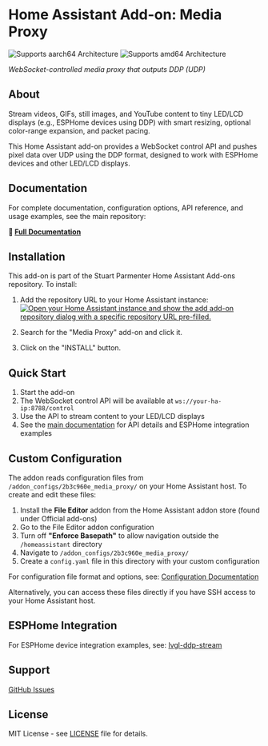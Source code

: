 # Home Assistant Add-on: Media Proxy

![Supports aarch64 Architecture][aarch64-shield]
![Supports amd64 Architecture][amd64-shield]

_WebSocket-controlled media proxy that outputs DDP (UDP)_

## About

Stream videos, GIFs, still images, and YouTube content to tiny LED/LCD displays (e.g., ESPHome devices using DDP) with smart resizing, optional color-range expansion, and packet pacing.

This Home Assistant add-on provides a WebSocket control API and pushes pixel data over UDP using the DDP format, designed to work with ESPHome devices and other LED/LCD displays.

## Documentation

For complete documentation, configuration options, API reference, and usage examples, see the main repository:

**📖 [Full Documentation](https://github.com/stuartparmenter/media-proxy)**

## Installation

This add-on is part of the Stuart Parmenter Home Assistant Add-ons repository. To install:

1. Add the repository URL to your Home Assistant instance:
   [![Open your Home Assistant instance and show the add add-on repository dialog with a specific repository URL pre-filled.][add-repo-shield]][add-repo]

2. Search for the "Media Proxy" add-on and click it.
3. Click on the "INSTALL" button.

## Quick Start

1. Start the add-on
2. The WebSocket control API will be available at `ws://your-ha-ip:8788/control`
3. Use the API to stream content to your LED/LCD displays
4. See the [main documentation](https://github.com/stuartparmenter/media-proxy) for API details and ESPHome integration examples

## Custom Configuration

The addon reads configuration files from `/addon_configs/2b3c960e_media_proxy/` on your Home Assistant host. To create and edit these files:

1. Install the **File Editor** addon from the Home Assistant addon store (found under Official add-ons)
2. Go to the File Editor addon configuration
3. Turn off **"Enforce Basepath"** to allow navigation outside the `/homeassistant` directory
4. Navigate to `/addon_configs/2b3c960e_media_proxy/`
5. Create a `config.yaml` file in this directory with your custom configuration

For configuration file format and options, see: [Configuration Documentation](https://github.com/stuartparmenter/media-proxy?tab=readme-ov-file#configuration)

Alternatively, you can access these files directly if you have SSH access to your Home Assistant host.

## ESPHome Integration

For ESPHome device integration examples, see: [lvgl-ddp-stream](https://github.com/stuartparmenter/lvgl-ddp-stream)

## Support

[GitHub Issues](https://github.com/stuartparmenter/media-proxy/issues)

## License

MIT License - see [LICENSE](LICENSE) file for details.

[aarch64-shield]: https://img.shields.io/badge/aarch64-yes-green.svg
[amd64-shield]: https://img.shields.io/badge/amd64-yes-green.svg
[add-repo-shield]: https://my.home-assistant.io/badges/supervisor_add_addon_repository.svg
[add-repo]: https://my.home-assistant.io/redirect/supervisor_add_addon_repository/?repository_url=https%3A%2F%2Fgithub.com%2Fstuartparmenter%2Fhomeassistant-addons